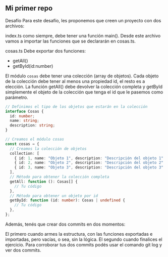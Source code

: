 ## Mi primer repo

Desafío
Para este desafío, les proponemos que creen un proyecto con dos archivos:

index.ts
como siempre, debe tener una función main(). Desde este archivo vamos a importar las funciones que se declararán en cosas.ts.

cosas.ts
Debe exportar dos funciones:

- getAll()
- getById(id:number)

El módulo `cosas` debe tener una colección (array de objetos). Cada objeto de la colección debe tener al menos una propiedad id, el resto es a elección. La función getAll() debe devolver la colección completa y getById simplemente el objeto de la colección que tenga el id que le pasemos como parámetro.

```typescript
// Definimos el tipo de los objetos que estarán en la colección
interface Cosas {
  id: number;
  name: string;
  description: string;
}

// Creamos el módulo cosas
const cosas = {
  // Creamos la colección de objetos
  collection: [
    { id: 1, name: "Objeto 1", description: "Descripción del objeto 1" },
    { id: 2, name: "Objeto 2", description: "Descripción del objeto 2" },
    { id: 3, name: "Objeto 3", description: "Descripción del objeto 3" },
  ],
  // Método para obtener la colección completa
  getAll: function (): Cosas[] {
    // Tu código
  },
  // Método para obtener un objeto por id
  getById: function (id: number): Cosas | undefined {
    // Tu código
  },
};
```

Además, tenés que crear dos commits en dos momentos:

El primero cuando armes la estructura, con las funciones exportadas e importadas, pero vacías, o sea, sin la lógica.
El segundo cuando finalices el ejercicio.
Para corroborar tus dos commits podés usar el comando git log y ver dos commits.
